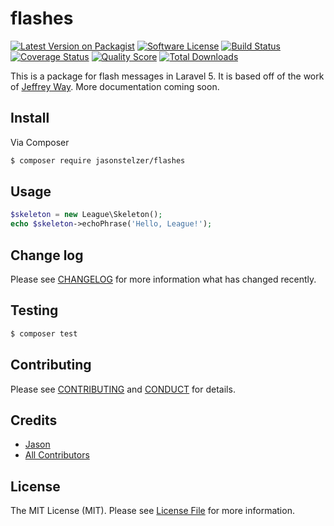 # flashes

[![Latest Version on Packagist][ico-version]][link-packagist]
[![Software License][ico-license]](LICENSE.md)
[![Build Status][ico-travis]][link-travis]
[![Coverage Status][ico-scrutinizer]][link-scrutinizer]
[![Quality Score][ico-code-quality]][link-code-quality]
[![Total Downloads][ico-downloads]][link-downloads]

This is a package for flash messages in Laravel 5.  It is based off of the work of [Jeffrey Way](http://github.com/laracasts). More documentation coming soon.

## Install

Via Composer

``` bash
$ composer require jasonstelzer/flashes
```

## Usage

``` php
$skeleton = new League\Skeleton();
echo $skeleton->echoPhrase('Hello, League!');
```

## Change log

Please see [CHANGELOG](CHANGELOG.md) for more information what has changed recently.

## Testing

``` bash
$ composer test
```

## Contributing

Please see [CONTRIBUTING](CONTRIBUTING.md) and [CONDUCT](CONDUCT.md) for details.

## Credits

- [Jason][link-author]
- [All Contributors][link-contributors]

## License

The MIT License (MIT). Please see [License File](LICENSE.md) for more information.

[ico-version]: https://img.shields.io/packagist/v/league/flashes.svg?style=flat-square
[ico-license]: https://img.shields.io/badge/license-MIT-brightgreen.svg?style=flat-square
[ico-travis]: https://img.shields.io/travis/thephpleague/flashes/master.svg?style=flat-square
[ico-scrutinizer]: https://img.shields.io/scrutinizer/coverage/g/thephpleague/flashes.svg?style=flat-square
[ico-code-quality]: https://img.shields.io/scrutinizer/g/thephpleague/flashes.svg?style=flat-square
[ico-downloads]: https://img.shields.io/packagist/dt/league/flashes.svg?style=flat-square

[link-packagist]: https://packagist.org/packages/league/flashes
[link-travis]: https://travis-ci.org/thephpleague/flashes
[link-scrutinizer]: https://scrutinizer-ci.com/g/thephpleague/flashes/code-structure
[link-code-quality]: https://scrutinizer-ci.com/g/thephpleague/flashes
[link-downloads]: https://packagist.org/packages/league/flashes
[link-author]: https://github.com/jasonstelzer
[link-contributors]: ../../contributors
